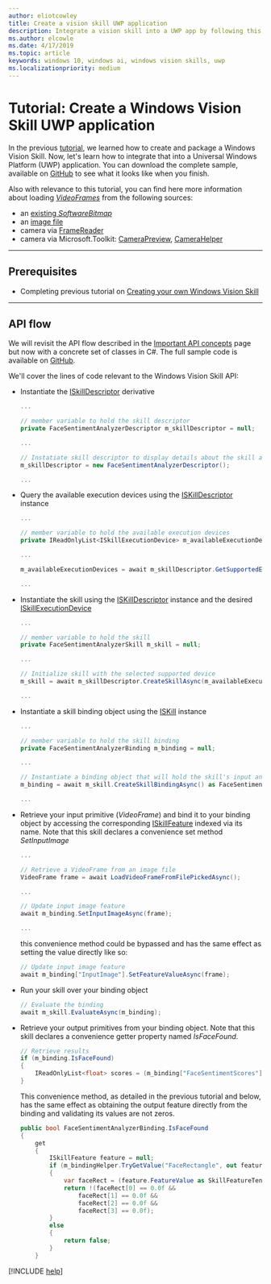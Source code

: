 ```yaml
---
author: eliotcowley
title: Create a vision skill UWP application
description: Integrate a vision skill into a UWP app by following this tutorial.
ms.author: elcowle
ms.date: 4/17/2019
ms.topic: article
keywords: windows 10, windows ai, windows vision skills, uwp
ms.localizationpriority: medium
---
```


# Tutorial: Create a Windows Vision Skill UWP application

In the previous [tutorial](tutorial.md), we learned how to create and package a Windows Vision Skill. Now, let's learn how to integrate that into a Universal Windows Platform (UWP) application. You can download the complete sample, available on [GitHub](https://github.com/Microsoft/WindowsVisionSkillsPreview/tree/master/samples/SentimentAnalyzerCustomSkill) to see what it looks like when you finish.

Also with relevance to this tutorial, you can find here more information about loading *[VideoFrames](https://docs.microsoft.com/uwp/api/Windows.Media.VideoFrame)* from the following sources:
- an [existing *SoftwareBitmap*](https://docs.microsoft.com/uwp/api/windows.media.videoframe.createwithsoftwarebitmap#Windows_Media_VideoFrame_CreateWithSoftwareBitmap_Windows_Graphics_Imaging_SoftwareBitmap_)
- an [image file](https://docs.microsoft.com/windows/uwp/audio-video-camera/imaging#create-a-softwarebitmap-from-an-image-file-with-bitmapdecoder)
- camera via [FrameReader](https://docs.microsoft.com/windows/uwp/audio-video-camera/process-media-frames-with-mediaframereader)
- camera via Microsoft.Toolkit: [CameraPreview](https://docs.microsoft.com/windows/communitytoolkit/controls/camerapreview), [CameraHelper](https://docs.microsoft.com/windows/communitytoolkit/helpers/camerahelper)

---
## Prerequisites

- Completing previous tutorial on [Creating your own Windows Vision Skill](tutorial.md)
---

## API flow
We will revisit the API flow described in the [Important API concepts](important-api-concepts.md#APIFlow) page but now with a concrete set of classes in C#. The full sample code is available on [GitHub](https://github.com/Microsoft/WindowsVisionSkillsPreview/blob/master/samples/SentimentAnalyzerCustomSkill/cs/FaceSentimentAnalysisTestApp/MainPage.xaml.cs). 

We'll cover the lines of code relevant to the Windows Vision Skill API: 

+ Instantiate the [ISkillDescriptor][ISkillDescriptor] derivative

    ```csharp
    ...
    
    // member variable to hold the skill descriptor
    private FaceSentimentAnalyzerDescriptor m_skillDescriptor = null;
    
    ...
    
    // Instatiate skill descriptor to display details about the skill and populate UI
    m_skillDescriptor = new FaceSentimentAnalyzerDescriptor();

    ...
    ```

+ Query the available execution devices using the [ISKillDescriptor][ISKillDescriptor] instance
    ```csharp
    ...
    
    // member variable to hold the available execution devices
    private IReadOnlyList<ISkillExecutionDevice> m_availableExecutionDevices = null;
    
    ...
    
    m_availableExecutionDevices = await m_skillDescriptor.GetSupportedExecutionDevicesAsync();

    ...
    ```

+ Instantiate the skill using the [ISKillDescriptor][ISKillDescriptor] instance and the desired [ISkillExecutionDevice][ISkillExecutionDevice]
    ```csharp
    ...
    
    // member variable to hold the skill
    private FaceSentimentAnalyzerSkill m_skill = null;
    
    ...
    
    // Initialize skill with the selected supported device
    m_skill = await m_skillDescriptor.CreateSkillAsync(m_availableExecutionDevices[UISkillExecutionDevices.SelectedIndex]) as FaceSentimentAnalyzerSkill;

    ...
    ```

+ Instantiate a skill binding object using the [ISKill][ISKill] instance
    ```csharp
    ...
    
    // member variable to hold the skill binding
    private FaceSentimentAnalyzerBinding m_binding = null;
    
    ...
    
   // Instantiate a binding object that will hold the skill's input and output resource
   m_binding = await m_skill.CreateSkillBindingAsync() as FaceSentimentAnalyzerBinding;

    ...
    ```

+ Retrieve your input primitive (*VideoFrame*) and bind it to your binding object by accessing the corresponding [ISkillFeature][ISkillFeature] indexed via its name. Note that this skill declares a convenience set method *SetInputImage*
    ```csharp
    ...

    // Retrieve a VideoFrame from an image file
    VideoFrame frame = await LoadVideoFrameFromFilePickedAsync();

    ...

    // Update input image feature
    await m_binding.SetInputImageAsync(frame);

    ...
    ```
    this convenience method could be bypassed and has the same effect as setting the value directly like so:

    ```csharp
    // Update input image feature
    await m_binding["InputImage"].SetFeatureValueAsync(frame);
    ```

+ Run your skill over your binding object
    ```csharp
    // Evaluate the binding
    await m_skill.EvaluateAsync(m_binding);
    ```

+ Retrieve your output primitives from your binding object. Note that this skill declares a convenience getter property named *IsFaceFound*.
    ```csharp
    // Retrieve results
    if (m_binding.IsFaceFound)
    {
        IReadOnlyList<float> scores = (m_binding["FaceSentimentScores"].FeatureValue as SkillFeatureTensorFloatValue).GetAsVectorView();
    }
    ```

    This convenience method, as detailed in the previous tutorial and below, has the same effect as obtaining the output feature directly from the binding and validating its values are not zeros.

    ```csharp
    public bool FaceSentimentAnalyzerBinding.IsFaceFound
    {
        get
        {
            ISkillFeature feature = null;
            if (m_bindingHelper.TryGetValue("FaceRectangle", out feature))
            {
                var faceRect = (feature.FeatureValue as SkillFeatureTensorFloatValue).GetAsVectorView();
                return !(faceRect[0] == 0.0f &&
                    faceRect[1] == 0.0f &&
                    faceRect[2] == 0.0f &&
                    faceRect[3] == 0.0f);
            }
            else
            {
                return false;
            }
        }
    ```



[!INCLUDE [help](../includes/get-help-vision.md)]

[SkillInterfacePreview]: https://docs.microsoft.com/dotnet/api/microsoft.ai.skills.skillinterfacepreview

[ISkillDescriptor]: https://docs.microsoft.com/dotnet/api/microsoft.ai.skills.skillinterfacepreview.iskilldescriptor

[ISkill]: https://docs.microsoft.com/dotnet/api/microsoft.ai.skills.skillinterfacepreview.iskill

[ISkillBinding]: https://docs.microsoft.com/dotnet/api/microsoft.ai.skills.skillinterfacepreview.iskillbinding

[ISkillExecutionDevice]: https://docs.microsoft.com/dotnet/api/microsoft.ai.skills.skillinterfacepreview.iskillexecutiondevice

[ISkillFeature]: https://docs.microsoft.com/dotnet/api/microsoft.ai.skills.skillinterfacepreview.iskillfeature

[ISkillFeatureValue]: https://docs.microsoft.com/dotnet/api/microsoft.ai.skills.skillinterfacepreview.iskillfeaturevalue
